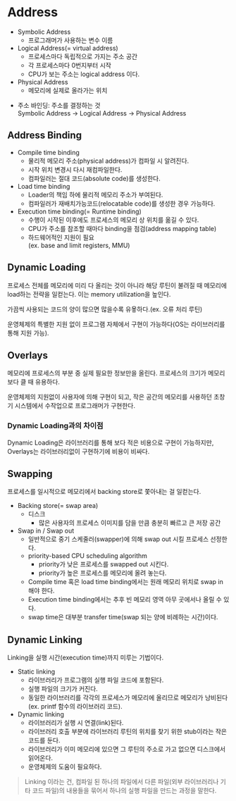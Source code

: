 # Address

- Symbolic Address
  - 프로그래머가 사용하는 변수 이름
- Logical Address(= virtual address)
  - 프로세스마다 독립적으로 가지는 주소 공간
  - 각 프로세스마다 0번지부터 시작
  - CPU가 보는 주소는 logical address 이다.
- Physical Address
  - 메모리에 실제로 올라가는 위치

* 주소 바인딩: 주소를 결정하는 것  
  Symbolic Address &rarr; Logical Address &rarr; Physical Address

## Address Binding

- Compile time binding
  - 물리적 메모리 주소(physical address)가 컴파일 시 알려진다.
  - 시작 위치 변경시 다시 재컴파일한다.
  - 컴파일러는 절대 코드(absolute code)를 생성한다.
- Load time binding
  - Loader의 책임 하에 물리적 메모리 주소가 부여된다.
  - 컴파일러가 재배치가능코드(relocatable code)를 생성한 경우 가능하다.
- Execution time binding(= Runtime binding)
  - 수행이 시작된 이후에도 프로세스의 메모리 상 위치를 옮길 수 있다.
  - CPU가 주소를 참조할 때마다 binding을 점검(address mapping table)
  - 하드웨어적인 지원이 필요  
    (ex. base and limit registers, MMU)

## Dynamic Loading

프로세스 전체를 메모리에 미리 다 올리는 것이 아니라 해당 루틴이 불려질 때 메모리에 load하는 전략을 일컫는다. 이는 memory utilization을 높인다.

가끔씩 사용되는 코드의 양이 많으면 많을수록 유욯하다.(ex. 오류 처리 루틴)

운영체제의 특별한 지원 없이 프로그램 자체에서 구현이 가능하다(OS는 라이브러리를 통해 지원 가능).

## Overlays

메모리에 프로세스의 부분 중 실제 필요한 정보만을 올린다. 프로세스의 크기가 메모리보다 클 때 유용하다.

운영체제의 지원없이 사용자에 의해 구현이 되고, 작은 공간의 메모리를 사용하던 초창기 시스템에서 수작업으로 프로그래머가 구현한다.

### Dynamic Loading과의 차이점

Dynamic Loading은 라이브러리를 통해 보다 적은 비용으로 구현이 가능하지만, Overlays는 라이브러리없이 구현하기에 비용이 비싸다.

## Swapping

프로세스를 일시적으로 메모리에서 backing store로 쫓아내는 걸 일컫는다.

- Backing store(= swap area)
  - 디스크
    - 많은 사용자의 프로세스 이미지를 담을 만큼 충분히 빠르고 큰 저장 공간
- Swap in / Swap out
  - 일반적으로 중기 스케줄러(swapper)에 의해 swap out 시킬 프로세스 선정한다.
  - priority-based CPU scheduling algorithm
    - priority가 낮은 프로세스를 swapped out 시킨다.
    - priority가 높은 프로세스를 메모리에 올려 놓는다.
  - Compile time 혹은 load time binding에서는 원래 메모리 위치로 swap in 해야 한다.
  - Execution time binding에서는 추후 빈 메모리 영역 아무 곳에서나 올릴 수 있다.
  - swap time은 대부분 transfer time(swap 되는 양에 비례하는 시간)이다.

## Dynamic Linking

Linking을 실행 시간(execution time)까지 미루는 기법이다.

- Static linking
  - 라이브러리가 프로그램의 실행 파일 코드에 포함된다.
  - 실행 파일의 크기가 커진다.
  - 동일한 라이브러리를 각각의 프로세스가 메모리에 올리므로 메모리가 낭비된다(ex. printf 함수의 라이브러리 코드).
- Dynamic linking
  - 라이브러리가 실행 시 연결(link)된다.
  - 라이브러리 호출 부분에 라이브러리 루틴의 위치를 찾기 위한 stub이라는 작은 코드를 둔다.
  - 라이브러리가 이미 메모리에 있으면 그 루틴의 주소로 가고 없으면 디스크에서 읽어온다.
  - 운영체제의 도움이 필요하다.

> Linking 이라는 건, 컴파일 된 하나의 파일에서 다른 파일(외부 라이브러리나 기타 코드 파일)의 내용들을 묶어서 하나의 실행 파일을 만드는 과정을 말한다.